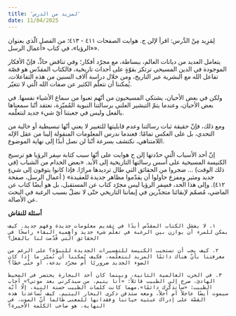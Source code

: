 ```yaml
---
title: 'لمزيد من الدرس'
date: 11/04/2025
---
```


لِمَزِيد مِنْ الدَّرس: اقرأ لإلن ج. هوايت الصفحات ٤١١ - ٤١٣؛ من الفصل الّذي بعنوان «الرؤيا»، في كتاب «أعمال الرسل».

يتعامل العديد من ديانات العالم، ببساطة، مع مجرّد أفكار؛ وفي تناقض حادٍّ، فإنّ الأفكار الموجودة في الدين المسيحي ترتكز بقوّةٍ على أحداث تاريخية، فالكتاب المقدّس هو قصّة تفاعل الله مع البشرية عبر التاريخ، ومن خلال دراسة آلاف السنين من هذه التفاعلات، يُمكننا أن نتعلّم الكثير عن صفات الله الّتي لا تتغيّر.

ولكن في بعض الأحيان، يشتكي المسيحيون من أنّهم تعبوا من سماع الأشياء نفسها. في بعض الأحيان، وعندما يتمّ التبشير العلني برسالتنا النبوية المُميّزة، نعتقد أنّنا سمعناها بالفعل وليس في جعبتنا أيّ شيء جديد لنتعلّمه.

ومع ذلك، فإنّ حقيقة ثبات رسالتنا وعدم قابليتها للتغيير لا يعني أنّها تبسيطية أو خالية من التحدي، بل على العكس تمامًا: فعندما ندرس المعلومات المنقولة إلينا من عقل الإله اللامتناهي، نكتشف بسرعة أنّنا لن نصل أبدًا إلى نهاية الموضوع.

إنّ أحد الأسباب الّتي حدّدتها إلن ج هوايت على أنّها سبب كتابة سِفر الرؤيا هو ترسيخ الكنيسة المسيحية على أسس رسالتها التاريخية إلى الأبد. «بعض الخدام من الشباب (في ذلك الوقت) … ضجروا من الحقائق التي طال ترديدها مرارًا. فإذا كانوا يتوقون إلى شيءٍ جديد ومثير ومفزع حاولوا أن يقدّموا مظاهر جديدة للعقيدة» ( أعمال الرسل، صفحة  ٤١٢). وإلى هذا الحد، فسِفر الرؤيا ليس مجرّد كتاب عن المستقبل، بل هو أيضًا كتاب عن الماضي، مُصمّم لإبقائنا متجذّرين في إيماننا التاريخي حتّى لا نضلّ بسبب الرغبة في البحث عن الأصالة.

**أسئلة للنقاش**

`١. لا يفشل الكتاب المقدّس أبدًا في تقديم معلومات جديدة وفهم جديد. كيف يمكن للمرء أن يوازن بين الرغبة في تعلّم شيء جديد وأهمية البقاء راسخًا في الحقائق الّتي قُدّمت لنا بالفعل؟`

`٢. كيف يجب أن تستجيب الكنيسة للتفسيرات الجديدة للنبوّة؟ على الرغم من معرفتنا بأنّ هناك دائمًا المزيد لنتعلّمه، فكيف يُمكننا أن نُميّز ما إذا كان الضوء الجديد ضروريًا أم مجرّد بدعة، أو حتّى خطأ؟`

`٣. في الحرب العالمية الثانية، وبينما كان أحد البحارة يحتضر في المحيط الهادئ، صرخ إلى الطبيب قائلاً: «أنا يتيم. من سيذكرني بعد موتي؟» أجاب الطبيب: «سأتذكّرك دائمًا».مهما كانت كلمات الطبيب حسنة النية، إلّا أنّه سيموت أيضًا عاجلاً أم آجلاً، ومعه ستدفن ذكرى البحار اليتيم. كيف تُساعدنا هذه القصّة على إدراك عبثية حياتنا وفقدانها للمعنى طالما أنّ الموت، في النهاية، هو صاحب الكلمة الأخيرة؟`